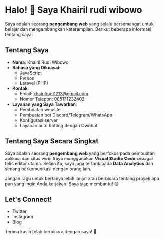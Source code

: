 # Halo! 👋 Saya Khairil rudi wibowo

Saya adalah seorang **pengembang web** yang selalu bersemangat untuk belajar dan mengembangkan keterampilan. Berikut beberapa informasi tentang saya:

## Tentang Saya
- **Nama**: Khairil Rudi Wibowo
- **Bahasa yang Dikuasai**:
  - JavaScript
  - Python
  - Laravel (PHP)
- **Kontak**:
  - Email: khairilrudi1213@gmail.com
  - Nomor Telepon: 085171232402
- **Layanan yang Saya Tawarkan**:
  - Pembuatan website
  - Pembuatan bot Discord/Telegram/WhatsApp
  - Konfigurasi server
  - Layanan auto botting dengan Owobot

## Tentang Saya Secara Singkat
Saya adalah seorang **pengembang web** yang berfokus pada pembuatan aplikasi dan situs web. Saya menggunakan **Visual Studio Code** sebagai teks editor utama. Selain itu, saya juga tertarik pada **Data Analytics** dan senang berkomunikasi dengan orang lain.

Jangan ragu untuk bertanya lebih lanjut atau berbicara tentang proyek apa pun yang ingin Anda kerjakan. Saya siap membantu! 😊

## Let's Connect!
- Twitter
- Instagram
- Blog

Terima kasih telah berbicara dengan saya! 🌟


